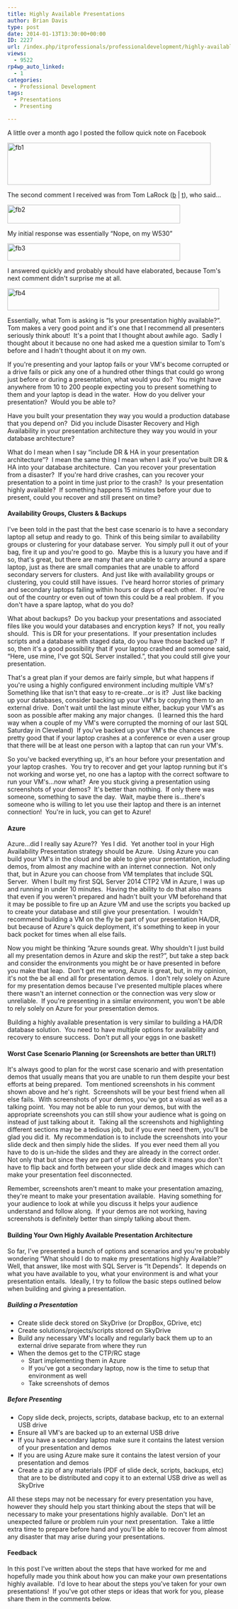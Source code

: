```yaml
---
title: Highly Available Presentations
author: Brian Davis
type: post
date: 2014-01-13T13:30:00+00:00
ID: 2227
url: /index.php/itprofessionals/professionaldevelopment/highly-available-presentations/
views:
  - 9522
rp4wp_auto_linked:
  - 1
categories:
  - Professional Development
tags:
  - Presentations
  - Presenting

---
```

A little over a month ago I posted the follow quick note on Facebook

[<img class="alignnone size-full wp-image-2228" alt="fb1" src="/wp-content/uploads/2014/01/fb1.png" width="459" height="95" />][1]

The second comment I received was from Tom LaRock ([b][2] | [t][3]), who said...

[<img class="alignnone  wp-image-2229" alt="fb2" src="/wp-content/uploads/2014/01/fb2.png" width="390" height="42" />][4]

My initial response was essentially “Nope, on my W530”

[<img class="alignnone  wp-image-2230" alt="fb3" src="/wp-content/uploads/2014/01/fb3.png" width="390" height="39" />][5]

I answered quickly and probably should have elaborated, because Tom's next comment didn't surprise me at all.

[<img class="alignnone size-full wp-image-2231" alt="fb4" src="/wp-content/uploads/2014/01/fb4.png" width="478" height="50" />][6]

Essentially, what Tom is asking is “Is your presentation highly available?”.  Tom makes a very good point and it's one that I recommend all presenters seriously think about!  It's a point that I thought about awhile ago.  Sadly I thought about it because no one had asked me a question similar to Tom's before and I hadn't thought about it on my own.

If you're presenting and your laptop fails or your VM's become corrupted or a drive fails or pick any one of a hundred other things that could go wrong just before or during a presentation, what would you do?  You might have anywhere from 10 to 200 people expecting you to present something to them and your laptop is dead in the water.  How do you deliver your presentation?  Would you be able to?

Have you built your presentation they way you would a production database that you depend on?  Did you include Disaster Recovery and High Availability in your presentation architecture they way you would in your database architecture?

What do I mean when I say “include DR & HA in your presentation architecture”?  I mean the same thing I mean when I ask if you've built DR & HA into your database architecture.  Can you recover your presentation from a disaster?  If you're hard drive crashes, can you recover your presentation to a point in time just prior to the crash?  Is your presentation highly available?  If something happens 15 minutes before your due to present, could you recover and still present on time?

#### Availability Groups, Clusters & Backups

I've been told in the past that the best case scenario is to have a secondary laptop all setup and ready to go.  Think of this being similar to availability groups or clustering for your database server.  You simply pull it out of your bag, fire it up and you're good to go.  Maybe this is a luxury you have and if so, that's great, but there are many that are unable to carry around a spare laptop, just as there are small companies that are unable to afford secondary servers for clusters.  And just like with availability groups or clustering, you could still have issues.  I've heard horror stories of primary and secondary laptops failing within hours or days of each other.  If you're out of the country or even out of town this could be a real problem.  If you don't have a spare laptop, what do you do?

What about backups?  Do you backup your presentations and associated files like you would your databases and encryption keys?  If not, you really should.  This is DR for your presentations.  If your presentation includes scripts and a database with staged data, do you have those backed up?  If so, then it's a good possibility that if your laptop crashed and someone said, “Here, use mine, I've got SQL Server installed.”, that you could still give your presentation.

That's a great plan if your demos are fairly simple, but what happens if you're using a highly configured environment including multiple VM's?  Something like that isn't that easy to re-create...or is it?  Just like backing up your databases, consider backing up your VM's by copying them to an external drive.  Don't wait until the last minute either, backup your VM's as soon as possible after making any major changes.  (I learned this the hard way when a couple of my VM's were corrupted the morning of our last SQL Saturday in Cleveland)  If you've backed up your VM's the chances are pretty good that if your laptop crashes at a conference or even a user group that there will be at least one person with a laptop that can run your VM's.

So you've backed everything up, it's an hour before your presentation and your laptop crashes.  You try to recover and get your laptop running but it's not working and worse yet, no one has a laptop with the correct software to run your VM's...now what?  Are you stuck giving a presentation using screenshots of your demos?  It's better than nothing.  If only there was someone, something to save the day.  Wait, maybe there is...there's someone who is willing to let you use their laptop and there is an internet connection!  You're in luck, you can get to Azure!

#### Azure

Azure...did I really say Azure??  Yes I did.  Yet another tool in your High Availability Presentation strategy should be Azure.  Using Azure you can build your VM's in the cloud and be able to give your presentation, including demos, from almost any machine with an internet connection.  Not only that, but in Azure you can choose from VM templates that include SQL Server.  When I built my first SQL Server 2014 CTP2 VM in Azure, I was up and running in under 10 minutes.  Having the ability to do that also means that even if you weren't prepared and hadn't built your VM beforehand that it may be possible to fire up an Azure VM and use the scripts you backed up to create your database and still give your presentation.  I wouldn't recommend building a VM on the fly be part of your presentation HA/DR, but because of Azure's quick deployment, it's something to keep in your back pocket for times when all else fails.

Now you might be thinking “Azure sounds great. Why shouldn't I just build all my presentation demos in Azure and skip the rest?”, but take a step back and consider the environments you might be or have presented in before you make that leap.  Don't get me wrong, Azure is great, but, in my opinion, it's not the be all end all for presentation demos.  I don't rely solely on Azure for my presentation demos because I've presented multiple places where there wasn't an internet connection or the connection was very slow or unreliable.  If you're presenting in a similar environment, you won't be able to rely solely on Azure for your presentation demos.

Building a highly available presentation is very similar to building a HA/DR database solution.  You need to have multiple options for availability and recovery to ensure success.  Don't put all your eggs in one basket!

#### Worst Case Scenario Planning (or Screenshots are better than URLT!)

It's always good to plan for the worst case scenario and with presentation demos that usually means that you are unable to run them despite your best efforts at being prepared.  Tom mentioned screenshots in his comment shown above and he's right.  Screenshots will be your best friend when all else fails.  With screenshots of your demos, you've got a visual as well as a talking point.  You may not be able to run your demos, but with the appropriate screenshots you can still show your audience what is going on instead of just talking about it.  Taking all the screenshots and highlighting different sections may be a tedious job, but if you ever need them, you'll be glad you did it.  My recommendation is to include the screenshots into your slide deck and then simply hide the slides.  If you ever need them all you have to do is un-hide the slides and they are already in the correct order.  Not only that but since they are part of your slide deck it means you don't have to flip back and forth between your slide deck and images which can make your presentation feel disconnected.

Remember, screenshots aren't meant to make your presentation amazing, they're meant to make your presentation available.  Having something for your audience to look at while you discuss it helps your audience understand and follow along.  If your demos are not working, having screenshots is definitely better than simply talking about them.

#### Building Your Own Highly Available Presentation Architecture

So far, I've presented a bunch of options and scenarios and you're probably wondering “What should I do to make my presentations highly Available?”  Well, that answer, like most with SQL Server is “It Depends”.  It depends on what you have available to you, what your environment is and what your presentation entails.  Ideally, I try to follow the basic steps outlined below when building and giving a presentation.

##### Building a Presentation

  * Create slide deck stored on SkyDrive (or DropBox, GDrive, etc)
  * Create solutions/projects/scripts stored on SkyDrive
  * Build any necessary VM's locally and regularly back them up to an external drive separate from where they run
  * When the demos get to the CTP/RC stage 
      * Start implementing them in Azure
      * If you've got a secondary laptop, now is the time to setup that environment as well
      * Take screenshots of demos

##### Before Presenting

  * Copy slide deck, projects, scripts, database backup, etc to an external USB drive
  * Ensure all VM's are backed up to an external USB drive
  * If you have a secondary laptop make sure it contains the latest version of your presentation and demos
  * If you are using Azure make sure it contains the latest version of your presentation and demos
  * Create a zip of any materials (PDF of slide deck, scripts, backups, etc) that are to be distributed and copy it to an external USB drive as well as SkyDrive

All these steps may not be necessary for every presentation you have, however they should help you start thinking about the steps that will be necessary to make your presentations highly available.  Don't let an unexpected failure or problem ruin your next presentation.  Take a little extra time to prepare before hand and you'll be able to recover from almost any disaster that may arise during your presentations.

#### Feedback

In this post I've written about the steps that have worked for me and hopefully made you think about how you can make your own presentations highly available.  I'd love to hear about the steps you've taken for your own presentations!  If you've got other steps or ideas that work for you, please share them in the comments below.

 [1]: /wp-content/uploads/2014/01/fb1.png
 [2]: http://thomaslarock.com/
 [3]: http://twitter.com/SQLRockstar
 [4]: /wp-content/uploads/2014/01/fb2.png
 [5]: /wp-content/uploads/2014/01/fb3.png
 [6]: /wp-content/uploads/2014/01/fb4.png